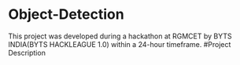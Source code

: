 # Object-Detection
This project was developed during a hackathon at RGMCET by BYTS INDIA(BYTS HACKLEAGUE 1.0) within a 24-hour timeframe.
#Project Description

